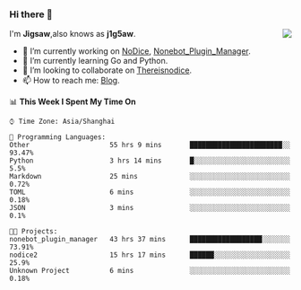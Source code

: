 ### Hi there 👋

<a href="#">
  <img align="right" src="https://github-readme-stats.vercel.app/api?username=Jigsaw111&count_private=true&show_icons=true&title_color=80070B&text_color=B3B3B3&bg_color=212121&icon_color=80070B" />
</a>

I'm **Jigsaw**,also knows as **j1g5aw**.

- 🔭 I’m currently working on [NoDice](https://github.com/thereisnodice/nodice2), [Nonebot_Plugin_Manager](https://github.com/Jigsaw111/nonebot_plugin_manager).
- 🌱 I’m currently learning Go and Python.
- 👯 I’m looking to collaborate on [Thereisnodice](https://github.com/thereisnodice).
- 📫 How to reach me: [Blog](https://blog.maddestroyer.xyz/).

<!--START_SECTION:waka-->
📊 **This Week I Spent My Time On** 

```text
⌚︎ Time Zone: Asia/Shanghai

💬 Programming Languages: 
Other                    55 hrs 9 mins       ███████████████████████░░   93.47% 
Python                   3 hrs 14 mins       █░░░░░░░░░░░░░░░░░░░░░░░░   5.5% 
Markdown                 25 mins             ░░░░░░░░░░░░░░░░░░░░░░░░░   0.72% 
TOML                     6 mins              ░░░░░░░░░░░░░░░░░░░░░░░░░   0.18% 
JSON                     3 mins              ░░░░░░░░░░░░░░░░░░░░░░░░░   0.1%

🐱‍💻 Projects: 
nonebot_plugin_manager   43 hrs 37 mins      ██████████████████░░░░░░░   73.91% 
nodice2                  15 hrs 17 mins      ██████░░░░░░░░░░░░░░░░░░░   25.9% 
Unknown Project          6 mins              ░░░░░░░░░░░░░░░░░░░░░░░░░   0.18%

```


<!--END_SECTION:waka-->
